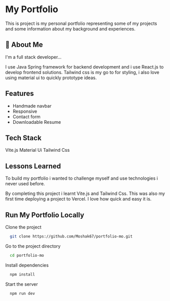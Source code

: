 
# My Portfolio

This is project is my personal portfolio representing some of my projects and some information about my background and experiences.


## 🚀 About Me
I'm a full stack developer...

I use Java Spring framework for backend development and i use React.js to develop frontend solutions. 
Tailwind css is my go to for styling, i also love using material ui to quickly prototype ideas.

## Features

- Handmade navbar
- Responsive
- Contact form 
- Downloadable Resume


## Tech Stack

Vite.js
Material Ui
Tailwind Css



## Lessons Learned

To build my portfolio i wanted to challenge myself and use technologies i never used before. 

By completing this project i learnt Vite.js and Tailwind Css.
This was also my first time deploying a project to Vercel. I love how quick and easy it is.


## Run My Portfolio Locally

Clone the project

```bash
  git clone https://github.com/Moshak67/portfolio-mo.git
```

Go to the project directory

```bash
  cd portfolio-mo
```

Install dependencies

```bash
  npm install
```

Start the server

```bash
  npm run dev
```

